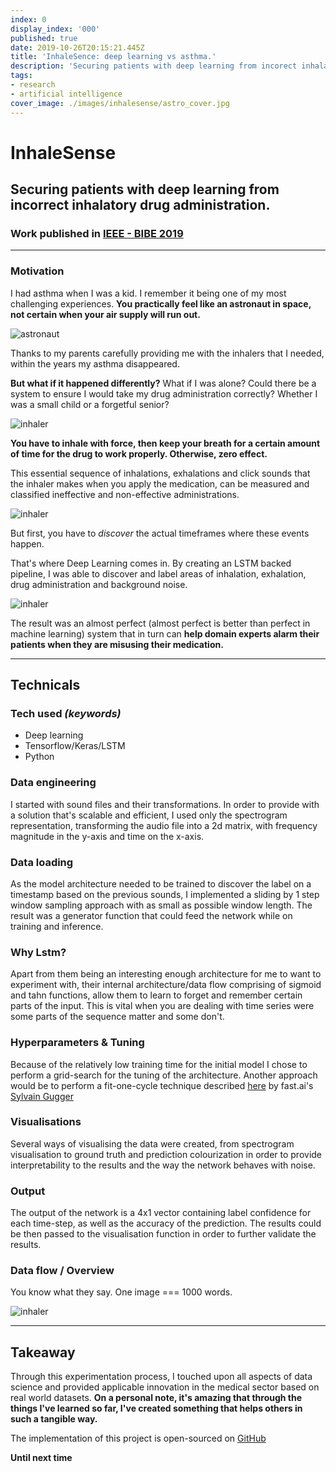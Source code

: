 ```yaml
---
index: 0
display_index: '000'
published: true
date: 2019-10-26T20:15:21.445Z
title: 'InhaleSence: deep learning vs asthma.'
description: 'Securing patients with deep learning from incorect inhalatory drug administration.'
tags:
- research
- artificial intelligence
cover_image: ./images/inhalesense/astro_cover.jpg
---
```

# InhaleSense

## Securing patients with deep learning from incorrect inhalatory drug administration.

### Work published in [IEEE - BIBE 2019](https://www.researchgate.net/publication/335135907_Recognition_of_breathing_activity_and_medication_adherence_using_LSTM_Neural_Networks)
---

### Motivation

I had asthma when I was a kid. I remember it being one of my most challenging experiences. **You practically feel like an astronaut in space, not certain when your air supply will run out.**



![astronaut](./images/inhalesense/astronaut.jpg)

Thanks to my parents carefully providing me with the inhalers that I needed, within the years my asthma disappeared.

**But what if it happened differently?** What if I was alone? Could there be a system to ensure I would take my drug administration correctly? Whether I was a small child or a forgetful senior?

![inhaler](./images/inhalesense/inhaler-how-to-use.jpg)

**You have to inhale with force, then keep your breath for a certain amount of time for the drug to work properly. Otherwise, zero effect.**

This essential sequence of inhalations, exhalations and click sounds that the inhaler makes when you apply the medication, can be measured and classified ineffective and non-effective administrations.

![inhaler](./images/inhalesense/inhaler.jpg)

But first, you have to *discover* the actual timeframes where these events happen.

That's where Deep Learning comes in. By creating an LSTM backed pipeline, I was able to discover and label areas of inhalation, exhalation, drug administration and background noise.

![inhaler](./images/inhalesense/audio-sequence-labeling.png)

The result was an almost perfect (almost perfect is better than perfect in machine learning) system that in turn can **help domain experts alarm their patients when they are misusing their medication.**

---

## Technicals

### Tech used _(keywords)_

- Deep learning
- Tensorflow/Keras/LSTM
- Python
  
### Data engineering

I started with sound files and their transformations. In order to provide with a solution that's scalable and efficient, I used only the spectrogram representation, transforming the audio file into a 2d matrix, with frequency magnitude in the y-axis and time on the x-axis.

### Data loading

As the model architecture needed to be trained to discover the label on a timestamp based on the previous sounds, I implemented a sliding by 1 step window sampling approach with as small as possible window length. The result was a generator function that could feed the network while on training and inference.

### Why Lstm?

Apart from them being an interesting enough architecture for me to want to experiment with, their internal architecture/data flow comprising of sigmoid and tahn functions, allow them to learn to forget and remember certain parts of the input. This is vital when you are dealing with time series were some parts of the sequence matter and some don't.

### Hyperparameters & Tuning

Because of the relatively low training time for the initial model I chose to perform a grid-search for the tuning of the architecture. Another approach would be to perform a fit-one-cycle technique described [here](https://sgugger.github.io/the-1cycle-policy.html) by fast.ai's [Sylvain Gugger](https://sgugger.github.io)

### Visualisations

Several ways of visualising the data were created, from spectrogram visualisation to ground truth and prediction colourization in order to provide interpretability to the results and the way the network behaves with noise.

### Output
The output of the network is a 4x1 vector containing label confidence for each time-step, as well as the accuracy of the prediction. The results could be then passed to the visualisation function in order to further validate the results.

### Data flow / Overview

You know what they say. One image === 1000 words.

![inhaler](./images/inhalesense/data-flow.jpeg)


---

## Takeaway

Through this experimentation process, I touched upon all aspects of data science and provided applicable innovation in the medical sector based on real world datasets. **On a personal note, it's amazing that through the things I've learned so far, I've created something that helps others in such a tangible way.**

The implementation of this project is open-sourced on [GitHub](https://github.com/deepettas/InhaleSense)

**Until next time**